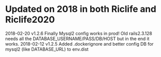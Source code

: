 
# Updated on 2018 in both Riclife and Riclife2020
2018-02-20 v1.2.6  Finally Mysql2 config works in prod! Old rails2.3.128 needs all the DATABASE_USERNAME/PASS/DB/HOST but in the end it works.
2018-02-12 v1.2.5  Added .dockerignore and better config DB for mysql2 (like DATABASE_URL) to env.dist
